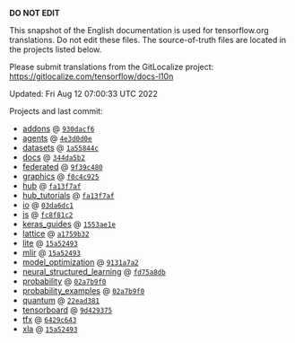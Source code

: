 __DO NOT EDIT__

This snapshot of the English documentation is used for tensorflow.org
translations. Do not edit these files. The source-of-truth files are located in
the projects listed below.

Please submit translations from the GitLocalize project: https://gitlocalize.com/tensorflow/docs-l10n

Updated: Fri Aug 12 07:00:33 UTC 2022

Projects and last commit:

- [addons](https://github.com/tensorflow/addons/tree/master/docs) @ <a href='https://github.com/tensorflow/addons/commit/930dacf6c28add289d88ddeb40e4ab0dfb0b1d69'><code>930dacf6</code></a>
- [agents](https://github.com/tensorflow/agents/tree/master/docs) @ <a href='https://github.com/tensorflow/agents/commit/4e3d0d0e98d7254974a15eff03d3f1e74e68da0d'><code>4e3d0d0e</code></a>
- [datasets](https://github.com/tensorflow/datasets/tree/master/docs) @ <a href='https://github.com/tensorflow/datasets/commit/1a55844c185117022242d353500717d19cae8ae2'><code>1a55844c</code></a>
- [docs](https://github.com/tensorflow/docs/tree/master/site/en) @ <a href='https://github.com/tensorflow/docs/commit/344da5b2cb9c6a831d7719f78aff91a27e630bf3'><code>344da5b2</code></a>
- [federated](https://github.com/tensorflow/federated/tree/main/docs) @ <a href='https://github.com/tensorflow/federated/commit/9f39c4804c4e6467f96a835f75789f8def8b27de'><code>9f39c480</code></a>
- [graphics](https://github.com/tensorflow/graphics/tree/master/tensorflow_graphics/g3doc) @ <a href='https://github.com/tensorflow/graphics/commit/f0c4c9256c9b1a6a5337762d763e4910631c65c4'><code>f0c4c925</code></a>
- [hub](https://github.com/tensorflow/hub/tree/master/docs) @ <a href='https://github.com/tensorflow/hub/commit/fa13f7afdc641064edee929d884dc5ae7cb2a5a1'><code>fa13f7af</code></a>
- [hub_tutorials](https://github.com/tensorflow/hub/tree/master/examples/colab) @ <a href='https://github.com/tensorflow/hub/commit/fa13f7afdc641064edee929d884dc5ae7cb2a5a1'><code>fa13f7af</code></a>
- [io](https://github.com/tensorflow/io/tree/master/docs) @ <a href='https://github.com/tensorflow/io/commit/03da6dc1305b2890f0ce19b0c4d4d31dea3b256a'><code>03da6dc1</code></a>
- [js](https://github.com/tensorflow/tfjs-website/tree/master/docs) @ <a href='https://github.com/tensorflow/tfjs-website/commit/fc8f81c2ea35d35adfca4e0b2e6c3f0a734c9ef7'><code>fc8f81c2</code></a>
- [keras_guides](https://github.com/tensorflow/docs/tree/snapshot-keras/site/en/guide/keras) @ <a href='https://github.com/tensorflow/docs/commit/1553ae1e4a149be71703e2ee60173b3d1e0e8c00'><code>1553ae1e</code></a>
- [lattice](https://github.com/tensorflow/lattice/tree/master/docs) @ <a href='https://github.com/tensorflow/lattice/commit/a1759b3243131cafca37d46b1977362dec8abee3'><code>a1759b32</code></a>
- [lite](https://github.com/tensorflow/tensorflow/tree/master/tensorflow/lite/g3doc) @ <a href='https://github.com/tensorflow/tensorflow/commit/15a5249314f7160a63ed14246604a6b5fc16a778'><code>15a52493</code></a>
- [mlir](https://github.com/tensorflow/tensorflow/tree/master/tensorflow/compiler/mlir/g3doc) @ <a href='https://github.com/tensorflow/tensorflow/commit/15a5249314f7160a63ed14246604a6b5fc16a778'><code>15a52493</code></a>
- [model_optimization](https://github.com/tensorflow/model-optimization/tree/master/tensorflow_model_optimization/g3doc) @ <a href='https://github.com/tensorflow/model-optimization/commit/9131a7a28923cbf2a0dcc9a75c761654b55d661d'><code>9131a7a2</code></a>
- [neural_structured_learning](https://github.com/tensorflow/neural-structured-learning/tree/master/g3doc) @ <a href='https://github.com/tensorflow/neural-structured-learning/commit/fd75a8db803eef34b8fb4b7a88318f010d7f5c63'><code>fd75a8db</code></a>
- [probability](https://github.com/tensorflow/probability/tree/main/tensorflow_probability/g3doc) @ <a href='https://github.com/tensorflow/probability/commit/02a7b9f0a3df24ddeb2d2224b517b49f7c6f55ca'><code>02a7b9f0</code></a>
- [probability_examples](https://github.com/tensorflow/probability/tree/main/tensorflow_probability/examples/jupyter_notebooks) @ <a href='https://github.com/tensorflow/probability/commit/02a7b9f0a3df24ddeb2d2224b517b49f7c6f55ca'><code>02a7b9f0</code></a>
- [quantum](https://github.com/tensorflow/quantum/tree/master/docs) @ <a href='https://github.com/tensorflow/quantum/commit/22ead381acb6446d11b4be17e03d8a57fe59a429'><code>22ead381</code></a>
- [tensorboard](https://github.com/tensorflow/tensorboard/tree/master/docs) @ <a href='https://github.com/tensorflow/tensorboard/commit/9d42937564a2fda28c0974c002fdc570bbbcdaaf'><code>9d429375</code></a>
- [tfx](https://github.com/tensorflow/tfx/tree/master/docs) @ <a href='https://github.com/tensorflow/tfx/commit/6429c643233f1c1fca41c7c02e7da966c763c7eb'><code>6429c643</code></a>
- [xla](https://github.com/tensorflow/tensorflow/tree/master/tensorflow/compiler/xla/g3doc) @ <a href='https://github.com/tensorflow/tensorflow/commit/15a5249314f7160a63ed14246604a6b5fc16a778'><code>15a52493</code></a>

